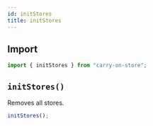 ```yaml
---
id: initStores
title: initStores
---
```


## Import

```JavaScript
import { initStores } from "carry-on-store";
```

## `initStores()`

Removes all stores.

```JavaScript
initStores();
```
